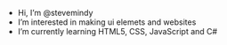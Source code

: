 -  Hi, I’m @stevemindy
-  I’m interested in making ui elemets and websites
-  I’m currently learning HTML5, CSS, JavaScript and C#
